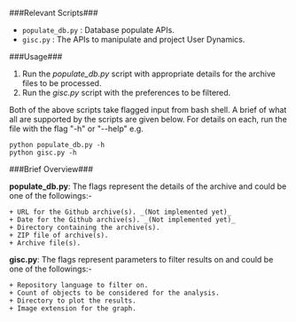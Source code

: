 ###Relevant Scripts###
+ ```populate_db.py``` : Database populate APIs.
+ ```gisc.py``` : The APIs to manipulate and project User Dynamics.
    

###Usage###
1. Run the _populate_db.py_ script with appropriate details for the
archive files to be processed.
2. Run the _gisc.py_ script with the preferences to be filtered.

Both of the above scripts take flagged input from bash shell. A brief
of what all are supported by the scripts are given below. For details
on each, run the file with the flag "-h" or "--help" e.g.

    python populate_db.py -h
    python gisc.py -h
    

###Brief Overview###

**populate_db.py**: The flags represent the details of the archive and
could be one of the followings:-

    + URL for the Github archive(s). _(Not implemented yet)_
    + Date for the Github archive(s). _(Not implemented yet)_
    + Directory containing the archive(s).
    + ZIP file of archive(s).
    + Archive file(s).

**gisc.py**: The flags represent parameters to filter results on and
could be one of the followings:-

    + Repository language to filter on.
    + Count of objects to be considered for the analysis.
    + Directory to plot the results.
    + Image extension for the graph.
